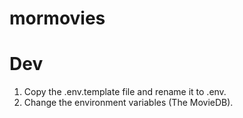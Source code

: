 # mormovies

# Dev

1. Copy the .env.template file and rename it to .env.
2. Change the environment variables (The MovieDB).
